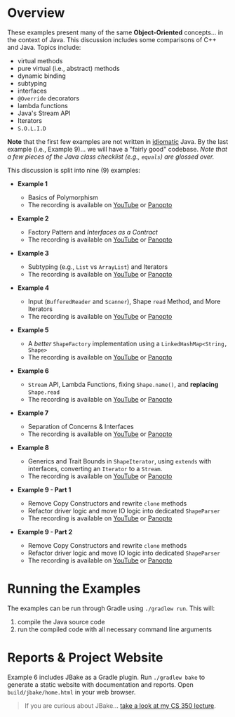 # Overview

These examples present many of the same **Object-Oriented** concepts... in the
context of Java. This discussion includes some comparisons of C++ and Java.
Topics include:

  - virtual methods
  - pure virtual (i.e., abstract) methods
  - dynamic binding
  - subtyping
  - interfaces
  - `@Override` decorators
  - lambda functions
  - Java's Stream API
  - Iterators
  - `S.O.L.I.D`

**Note** that the first few examples are not written in
[idiomatic](http://www.merriam-webster.com/dictionary/idiomatic) Java. By the
last example (i.e., Example 9)... we will have a "fairly good" codebase. *Note
that a few pieces of the Java class checklist (e.g., `equals`) are glossed
over.*

This discussion is split into nine (9) examples:

  - **Example 1**
    - Basics of Polymorphism
    - The recording is available on
      [YouTube](https://youtu.be/rR4Ai2kHOR0)
      or
      [Panopto](https://odu.hosted.panopto.com/Panopto/Pages/Viewer.aspx?id=f274fe7d-fe60-48b7-ba6c-b3020118a5d8)

  - **Example 2**
    - Factory Pattern and *Interfaces as a Contract*
    - The recording is available on
      [YouTube](https://youtu.be/R3t0FecJfRA)
      or
      [Panopto](https://odu.hosted.panopto.com/Panopto/Pages/Viewer.aspx?id=0b99309c-604b-4071-97ab-b3020118e26f)

  - **Example 3**
    - Subtyping (e.g., `List` vs `ArrayList`) and Iterators
    - The recording is available on
      [YouTube](https://youtu.be/z6_FzDDBQGI)
      or
      [Panopto](https://odu.hosted.panopto.com/Panopto/Pages/Viewer.aspx?id=245f2f5f-d236-42f6-b525-b3020118fb2e)

  - **Example 4** 
    - Input (`BufferedReader` and `Scanner`), Shape `read` Method, and More
      Iterators
    - The recording is available on
      [YouTube](https://youtu.be/FteoxbG99Ic)
      or
      [Panopto](https://odu.hosted.panopto.com/Panopto/Pages/Viewer.aspx?id=cc6d9732-0ab5-4aaa-b38f-b30201191697)

  - **Example 5**
    - A *better* `ShapeFactory` implementation using a `LinkedHashMap<String, Shape>`
    - The recording is available on
      [YouTube](https://youtu.be/jf9OK0EH9bc)
      or
      [Panopto](https://odu.hosted.panopto.com/Panopto/Pages/Viewer.aspx?id=76ffae13-17d5-436d-a911-b30201194402)

  - **Example 6**
    - `Stream` API, Lambda Functions, fixing `Shape.name()`, and **replacing**
      `Shape.read`
    - The recording is available on
      [YouTube](https://youtu.be/AxWPjXq2SF8)
      or
      [Panopto](https://odu.hosted.panopto.com/Panopto/Pages/Viewer.aspx?id=c8162003-ddca-42e7-bea5-b30201196423)

  - **Example 7**
    - Separation of Concerns & Interfaces
    - The recording is available on
      [YouTube](https://youtu.be/SltynAF6UkY)
      or
      [Panopto](https://odu.hosted.panopto.com/Panopto/Pages/Viewer.aspx?id=110cc53d-526e-4807-845a-b30201197cf9)

  - **Example 8**
    - Generics and Trait Bounds in `ShapeIterator`, using `extends` with
      interfaces, converting an `Iterator` to a `Stream`.
    - The recording is available on
      [YouTube](https://youtu.be/Yz2nyYUAJOY)
      or
      [Panopto](https://odu.hosted.panopto.com/Panopto/Pages/Viewer.aspx?id=8ad06ff6-22ab-4468-91df-b3020119a41d)

  - **Example 9 - Part 1**
    - Remove Copy Constructors and rewrite `clone` methods
    - Refactor driver logic and move IO logic into dedicated `ShapeParser`
    - The recording is available on
      [YouTube](https://youtu.be/wLwSxvf-KdY)
      or
      [Panopto](https://odu.hosted.panopto.com/Panopto/Pages/Viewer.aspx?id=c533cace-131a-4897-abf7-b3020119ce5a)

  - **Example 9 - Part 2**
    - Remove Copy Constructors and rewrite `clone` methods
    - Refactor driver logic and move IO logic into dedicated `ShapeParser`
    - The recording is available on
      [YouTube](https://youtu.be/HwrTr5fvCj0)
      or
      [Panopto](https://odu.hosted.panopto.com/Panopto/Pages/Viewer.aspx?id=68fb0e16-ce1d-4891-9f50-b302011a172f)



# Running the Examples

The examples can be run through Gradle using `./gradlew run`. This will:

  1. compile the Java source code
  2. run the compiled code with all necessary command line arguments


# Reports & Project Website

Example 6 includes JBake as a Gradle plugin. Run `./gradlew bake` to generate
a static website with documentation and reports. Open `build/jbake/home.html`
in your web browser.

> If you are curious about JBake... [take a look at my CS 350
> lecture](https://github.com/cstkennedy/cs350-examples/tree/master/Gradle-2-Reports).


